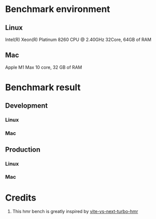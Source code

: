 <!---benchStart-->
# Benchmark environment
## Linux
Intel(R) Xeon(R) Platinum 8260 CPU @ 2.40GHz 32Core, 64GB of RAM
## Mac
Apple M1 Max 10 core, 32 GB of RAM

# Benchmark result

## Development 

### Linux 


### Mac


## Production

### Linux 


### Mac

<!---benchEnd-->
	

# Credits
1. This hmr bench is greatly inspired by [vite-vs-next-turbo-hmr](https://github.com/yyx990803/vite-vs-next-turbo-hmr/tree/main)
